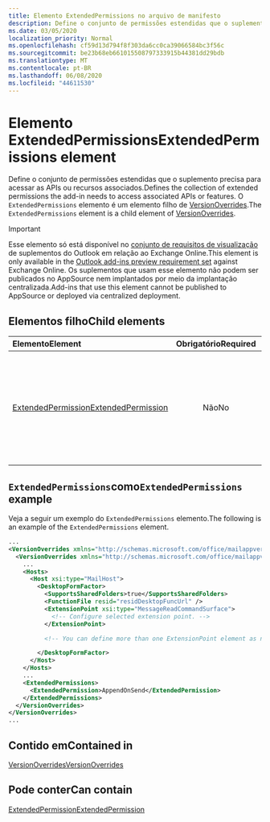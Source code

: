 ```yaml
---
title: Elemento ExtendedPermissions no arquivo de manifesto
description: Define o conjunto de permissões estendidas que o suplemento precisa para acessar as APIs ou recursos associados.
ms.date: 03/05/2020
localization_priority: Normal
ms.openlocfilehash: cf59d13d794f8f303da6cc0ca39066584bc3f56c
ms.sourcegitcommit: be23b68eb661015508797333915b44381dd29bdb
ms.translationtype: MT
ms.contentlocale: pt-BR
ms.lasthandoff: 06/08/2020
ms.locfileid: "44611530"
---
```

# <a name="extendedpermissions-element"></a><span data-ttu-id="44f1c-103">Elemento ExtendedPermissions</span><span class="sxs-lookup"><span data-stu-id="44f1c-103">ExtendedPermissions element</span></span>

<span data-ttu-id="44f1c-104">Define o conjunto de permissões estendidas que o suplemento precisa para acessar as APIs ou recursos associados.</span><span class="sxs-lookup"><span data-stu-id="44f1c-104">Defines the collection of extended permissions the add-in needs to access associated APIs or features.</span></span> <span data-ttu-id="44f1c-105">O `ExtendedPermissions` elemento é um elemento filho de [VersionOverrides](versionoverrides.md).</span><span class="sxs-lookup"><span data-stu-id="44f1c-105">The `ExtendedPermissions` element is a child element of [VersionOverrides](versionoverrides.md).</span></span>

> [!IMPORTANT]
> <span data-ttu-id="44f1c-106">Esse elemento só está disponível no [conjunto de requisitos de visualização](../objectmodel/preview-requirement-set/outlook-requirement-set-preview.md) de suplementos do Outlook em relação ao Exchange Online.</span><span class="sxs-lookup"><span data-stu-id="44f1c-106">This element is only available in the [Outlook add-ins preview requirement set](../objectmodel/preview-requirement-set/outlook-requirement-set-preview.md) against Exchange Online.</span></span> <span data-ttu-id="44f1c-107">Os suplementos que usam esse elemento não podem ser publicados no AppSource nem implantados por meio da implantação centralizada.</span><span class="sxs-lookup"><span data-stu-id="44f1c-107">Add-ins that use this element cannot be published to AppSource or deployed via centralized deployment.</span></span>

## <a name="child-elements"></a><span data-ttu-id="44f1c-108">Elementos filho</span><span class="sxs-lookup"><span data-stu-id="44f1c-108">Child elements</span></span>

|  <span data-ttu-id="44f1c-109">Elemento</span><span class="sxs-lookup"><span data-stu-id="44f1c-109">Element</span></span> |  <span data-ttu-id="44f1c-110">Obrigatório</span><span class="sxs-lookup"><span data-stu-id="44f1c-110">Required</span></span>  |  <span data-ttu-id="44f1c-111">Descrição</span><span class="sxs-lookup"><span data-stu-id="44f1c-111">Description</span></span>  |
|:-----|:-----:|:-----|
|  [<span data-ttu-id="44f1c-112">ExtendedPermission</span><span class="sxs-lookup"><span data-stu-id="44f1c-112">ExtendedPermission</span></span>](extendedpermission.md)    |  <span data-ttu-id="44f1c-113">Não</span><span class="sxs-lookup"><span data-stu-id="44f1c-113">No</span></span>   | <span data-ttu-id="44f1c-114">Define uma permissão estendida necessária para que o suplemento acesse a API ou o recurso associado.</span><span class="sxs-lookup"><span data-stu-id="44f1c-114">Defines an extended permission needed for the add-in to access the associated API or feature.</span></span> |

## <a name="extendedpermissions-example"></a><span data-ttu-id="44f1c-115">`ExtendedPermissions`como</span><span class="sxs-lookup"><span data-stu-id="44f1c-115">`ExtendedPermissions` example</span></span>

<span data-ttu-id="44f1c-116">Veja a seguir um exemplo do `ExtendedPermissions` elemento.</span><span class="sxs-lookup"><span data-stu-id="44f1c-116">The following is an example of the `ExtendedPermissions` element.</span></span>

```XML
...
<VersionOverrides xmlns="http://schemas.microsoft.com/office/mailappversionoverrides" xsi:type="VersionOverridesV1_0">
  <VersionOverrides xmlns="http://schemas.microsoft.com/office/mailappversionoverrides/1.1" xsi:type="VersionOverridesV1_1">
    ...
    <Hosts>
      <Host xsi:type="MailHost">
        <DesktopFormFactor>
          <SupportsSharedFolders>true</SupportsSharedFolders>
          <FunctionFile resid="residDesktopFuncUrl" />
          <ExtensionPoint xsi:type="MessageReadCommandSurface">
            <!-- Configure selected extension point. -->
          </ExtensionPoint>

          <!-- You can define more than one ExtensionPoint element as needed. -->

        </DesktopFormFactor>
      </Host>
    </Hosts>
    ...
    <ExtendedPermissions>
      <ExtendedPermission>AppendOnSend</ExtendedPermission>
    </ExtendedPermissions>
  </VersionOverrides>
</VersionOverrides>
...
```

## <a name="contained-in"></a><span data-ttu-id="44f1c-117">Contido em</span><span class="sxs-lookup"><span data-stu-id="44f1c-117">Contained in</span></span>

[<span data-ttu-id="44f1c-118">VersionOverrides</span><span class="sxs-lookup"><span data-stu-id="44f1c-118">VersionOverrides</span></span>](versionoverrides.md)

## <a name="can-contain"></a><span data-ttu-id="44f1c-119">Pode conter</span><span class="sxs-lookup"><span data-stu-id="44f1c-119">Can contain</span></span>

[<span data-ttu-id="44f1c-120">ExtendedPermission</span><span class="sxs-lookup"><span data-stu-id="44f1c-120">ExtendedPermission</span></span>](extendedpermission.md)
